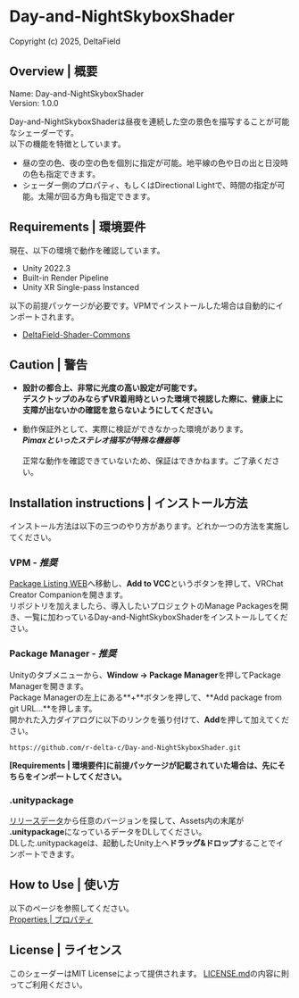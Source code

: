 # Day-and-NightSkyboxShader
Copyright (c) 2025, DeltaField



## Overview | 概要
Name: Day-and-NightSkyboxShader<br>
Version: 1.0.0<br>

Day-and-NightSkyboxShaderは昼夜を連続した空の景色を描写することが可能なシェーダーです。<br>
以下の機能を特徴としています。

* 昼の空の色、夜の空の色を個別に指定が可能。地平線の色や日の出と日没時の色も指定できます。
* シェーダー側のプロパティ、もしくはDirectional Lightで、時間の指定が可能。太陽が回る方角も指定できます。

## Requirements | 環境要件
現在、以下の環境で動作を確認しています。
* Unity 2022.3
* Built-in Render Pipeline
* Unity XR Single-pass Instanced

以下の前提パッケージが必要です。VPMでインストールした場合は自動的にインポートされます。
* [DeltaField-Shader-Commons](https://github.com/r-delta-c/DeltaField-Shader-Commons)



## Caution | 警告
* **設計の都合上、非常に光度の高い設定が可能です。<br>
デスクトップのみならずVR着用時といった環境で視認した際に、健康上に支障が出ないかの確認を怠らないようにしてください。**

* 動作保証外として、実際に検証ができなかった環境があります。<br>***Pimaxといったステレオ描写が特殊な機器等***<br><br>正常な動作を確認できていないため、保証はできかねます。ご了承ください。



## Installation instructions | インストール方法
インストール方法は以下の三つのやり方があります。どれか一つの方法を実施してください。

### VPM - ***推奨***
[Package Listing WEB](https://r-delta-c.github.io/vpm_repository/)へ移動し、**Add to VCC**というボタンを押して、VRChat Creator Companionを開きます。<br>
リポジトリを加えましたら、導入したいプロジェクトのManage Packagesを開き、一覧に加わっているDay-and-NightSkyboxShaderをインストールしてください。

### Package Manager - ***推奨***
Unityのタブメニューから、**Window -> Package Manager**を押してPackage Managerを開きます。<br>
Package Managerの左上にある**+**ボタンを押して、**Add package from git URL...**を押します。<br>
開かれた入力ダイアログに以下のリンクを張り付けて、**Add**を押して加えてください。<br>
```
https://github.com/r-delta-c/Day-and-NightSkyboxShader.git
```
**[Requirements | 環境要件]に前提パッケージが記載されていた場合は、先にそちらをインポートしてください。**

### .unitypackage
[リリースデータ](https://github.com/r-delta-c/Day-and-NightSkyboxShader/releases)から任意のバージョンを探して、Assets内の末尾が **.unitypackage**になっているデータをDLしてください。<br>
DLした.unitypackageは、起動したUnity上へ**ドラッグ&ドロップ**することでインポートできます。



## How to Use | 使い方
以下のページを参照してください。<br>
[Properties | プロパティ](https://github.com/r-delta-c/Day-and-NightSkyboxShader/blob/main/Documentation~/properties.md "Documentation~/properties.md")

## License | ライセンス
このシェーダーはMIT Licenseによって提供されます。
[LICENSE.md](https://github.com/r-delta-c/Day-and-NightSkyboxShader/blob/main/LICENSE.md)の内容に則ってご利用ください。
